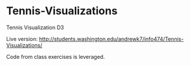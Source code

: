 # Tennis-Visualizations
Tennis Visualization D3

Live version:
http://students.washington.edu/andrewk7/info474/Tennis-Visualizations/

Code from class exercises is leveraged.